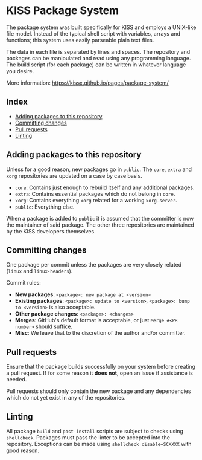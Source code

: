 # KISS Package System

The package system was built specifically for KISS and employs a UNIX-like file model. Instead of the typical shell script with variables, arrays and functions; this system uses easily parseable plain text files.

The data in each file is separated by lines and spaces. The repository and packages can be manipulated and read using any programming language. The build script (for each package) can be written in whatever language you desire.

More information: https://kissx.github.io/pages/package-system/


## Index

<!-- vim-markdown-toc GFM -->

* [Adding packages to this repository](#adding-packages-to-this-repository)
* [Committing changes](#committing-changes)
* [Pull requests](#pull-requests)
* [Linting](#linting)

<!-- vim-markdown-toc -->

## Adding packages to this repository

Unless for a good reason, new packages go in `public`. The `core`, `extra` and `xorg` repositories are updated on a case by case basis.

- `core`: Contains just enough to rebuild itself and any additional packages.
- `extra`: Contains essential packages which do not belong in `core`.
- `xorg`: Contains everything `xorg` related for a working `xorg-server`.
- `public`: Everything else.

When a package is added to `public` it is assumed that the committer is now the maintainer of said package. The other three repositories are maintained by the KISS developers themselves.


## Committing changes

One package per commit unless the packages are very closely related (`linux` and `linux-headers`).

Commit rules:

* **New packages**: `<package>: new package at <version>`
* **Existing packages**: `<package>: update to <version>`, `<package>: bump to <version>` is also acceptable.
* **Other package changes**: `<package>: <changes>`
* **Merges**: GitHub's default format is acceptable, or just `Merge #<PR number>` should suffice.
* **Misc**: We leave that to the discretion of the author and/or committer.


## Pull requests

Ensure that the package builds successfully on your system before creating a pull request. If for some reason it **does not**, open an issue if assistance is needed.

Pull requests should only contain the new package and any dependencies which do not yet exist in any of the repositories.


## Linting

All package `build` and `post-install` scripts are subject to checks using `shellcheck`. Packages must pass the linter to be accepted into the repository. Exceptions can be made using `shellcheck disable=SCXXXX` with good reason.
